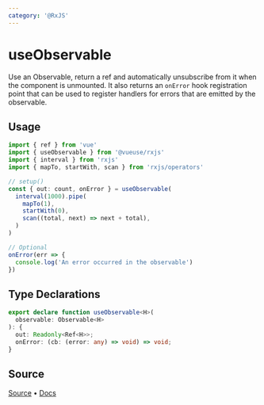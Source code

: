 ```yaml
---
category: '@RxJS'
---
```


# useObservable

Use an Observable, return a ref and automatically unsubscribe from it when the component is unmounted. It also returns an `onError` hook registration point that can be used to register 
handlers for errors that are emitted by the observable.

## Usage

```ts
import { ref } from 'vue'
import { useObservable } from '@vueuse/rxjs'
import { interval } from 'rxjs'
import { mapTo, startWith, scan } from 'rxjs/operators'

// setup()
const { out: count, onError } = useObservable(
  interval(1000).pipe(
    mapTo(1),
    startWith(0),
    scan((total, next) => next + total),
  )
)

// Optional
onError(err => {
  console.log('An error occurred in the observable')
})
```


<!--FOOTER_STARTS-->
## Type Declarations

```typescript
export declare function useObservable<H>(
  observable: Observable<H>
): {
  out: Readonly<Ref<H>>;
  onError: (cb: (error: any) => void) => void;
}
```

## Source

[Source](https://github.com/vueuse/vueuse/blob/main/packages/rxjs/useObservable/index.ts) • [Docs](https://github.com/vueuse/vueuse/blob/main/packages/rxjs/useObservable/index.md)


<!--FOOTER_ENDS-->
